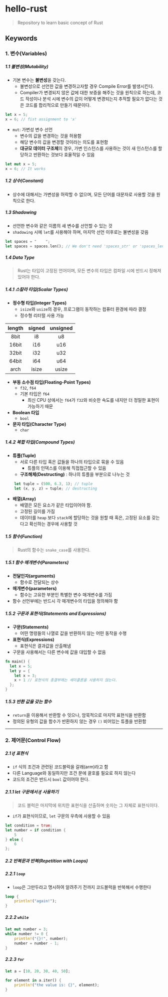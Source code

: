 # hello-rust

> Repository to learn basic concept of Rust

## Keywords

### 1. 변수(Variables)
##### 1.1 불변성(Mutability)
- 기본 변수는 **불변성**을 갖는다.
  - 불변성으로 선언한 값을 변경하고자할 경우 Compile Error를 발생시킨다.
  - Compiler가 변경되지 않은 값에 대한 보증을 해주는 것을 원칙으로 하는데, 코드 작성이나 분석 시에 변수의 값이 어떻게 변경되는지 추적할 필요가 없다는 것은 코드를 합리적으로 만들기 때문이다.
```rust
let x = 5;
x = 6; // fist assignment to 'x'
```
- `mut`: 가변성 변수 선언
  - 변수의 값을 변경하는 것을 허용함
  - 해당 변수의 값을 변경할 것이라는 의도를 표현함
  - **대규모 데이터 구조체**의 경우, 가변 인스턴스를 사용하는 것이 새 인스턴스를 할당하고 반환하는 것보다 효율적일 수 있음
```rust
let mut x = 5;
x = 6; // It works
```

##### 1.2 상수(Constant)
- 상수에 대해서는 가변성을 허락할 수 없으며, 모든 단어를 대문자로 사용할 것을 원칙으로 한다.

##### 1.3 Shadowing
- 선언한 변수와 같은 이름의 새 변수를 선언할 수 있는 것
- `shadowing` 시에 `let`를 사용해야 하며, 마지막 선언 이후로는 불변성을 갖음
```rust
let spaces = "    ";
let spaces = spaces.len(); // We don't need 'spaces_str' or 'spaces_len' 
```

##### 1.4 Data Type
> Rust는 타입이 고정된 언어이며, 모든 변수의 타입은 컴파일 시에 반드시 정해져 있어야 한다.

##### 1.4.1 스칼라 타입(Scalar Types)
- **정수형 타입(Integer Types)**
  - `isize`와 `usize`의 경우, 프로그램이 동작하는 컴퓨터 환경에 따라 결정
  - 정수형 리터럴 사용 가능

| length | signed | unsigned |
|:------:|:------:|:--------:|
|  8bit  |   i8   |    u8    |
| 16bit  |  i16   |   u16    |
| 32bit  |  i32   |   u32    |
| 64bit  |  i64   |   u64    |
|  arch  | isize  |  usize   |

- **부동 소수점 타입(Floating-Point Types)**
  - `f32`, `f64`
  - 기본 타입은 `f64`
    - 최신 CPU 상에서는 `f64`가 `f32`와 비슷한 속도를 내지만 더 정밀한 표현이 가능하기 때문
- **Boolean 타입**
  - `bool`
- **문자 타입(Character Type)**
  - `char`

##### 1.4.2 복합 타입(Compound Types)

- **튜플(Tuple)**
  - 서로 다른 타입 혹은 값들을 하나의 타입으로 묶을 수 있음
    - 튜플의 인덱스를 이용해 직접접근할 수 있음
  - **구조해체(Destructing)** : 하나의 튜플을 부분으로 나누는 것
```rust
    let tuple = (500, 6.3, 1); // tuple
    let (x, y, z) = tuple; // destructing
```
    
- **배열(Array)**
  - 배열은 모든 요소가 같은 타입이어야 함.
  - 고정된 길이를 가짐
  - 데이터를 `heap` 보다 `stack`에 할당하는 것을 원할 때 혹은, 고정된 요소를 갖는다고 확신하는 경우에 사용할 것

##### 1.5 함수(Function)
> Rust의 함수는 `snake_case`를 사용한다.

##### 1.5.1 함수 매개변수(Parameters)

- **전달인자(arguments)**
  - 함수로 전달되는 상수
- **매개변수(parameters)**
  - 함수는 고유한 부분인 특별한 변수 매개변수를 가짐
- 함수 선언부에는 반드시 각 매개변수의 타입을 정의해야 함

##### 1.5.2 구문과 표현식(Statements and Expressions)

- **구문(Statements)**
  - 어떤 명령들의 나열로 값을 반환하지 않는 어떤 동작을 수행
- **표현식(Expressions)**
  - 표현식은 결과값을 산출해냄
- 구문을 사용해서는 다른 변수에 값을 대입할 수 없음

```rust
fn main() {
  let x = 5;
  let y = {
    let x = 3;
    x + 1 // 표현식의 종결부에는 세미콜론을 사용하지 않는다.
  };
}
```

##### 1.5.3 반환 값을 갖는 함수
- `return`을 이용해서 반환할 수 잇으나, 암묵적으로 마지막 표현식을 반환함
- 정의된 유형의 값을 함수가 반환하지 않는 경우 `()` 비어있는 튜플을 반환함

---
### 2. 제어문(Control Flow)

##### 2.1 if 표현식
- `if` 식의 조건과 관련된 코드블럭을 갈래(arm)라고 함
- 다른 Language와 동일하지만 조건 문에 괄호를 필요로 하지 않는다
- 코드의 조건은 반드시 `bool` 값이어야 한다.

##### 2.1.1 let 구문에서 if 사용하기
> 코드 블럭은 마지막에 위치한 표현식을 산출하며 숫자는 그 자체로 표현식이다.
- `if`가 표현식이므로, `let` 구문의 우측에 사용할 수 있음
```rust
let condition = true;
let number = if condition {
    5
} else {
    6
};
```

##### 2.2 반복문과 반복(Repetition with Loops)
##### 2.2.1 `loop`

- `loop`은 그만두라고 명시하여 알려주기 전까지 코드블럭을 반복해서 수행한다
```rust
loop {
    println!("again!");
}
```

##### 2.2.2 `while`
```rust
let mut number = 3;
while number != 0 {
    println!("{}!", number);
    number = number - 1;
}
```

##### 2.2.3 `for`
```rust
let a = [10, 20, 30, 40, 50];

for element in a.iter() {
    println!("the value is: {}", element);
}
```
